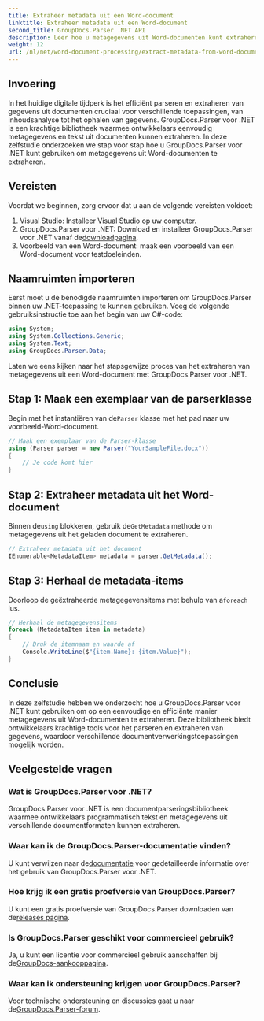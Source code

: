 ```yaml
---
title: Extraheer metadata uit een Word-document
linktitle: Extraheer metadata uit een Word-document
second_title: GroupDocs.Parser .NET API
description: Leer hoe u metagegevens uit Word-documenten kunt extraheren met GroupDocs.Parser voor .NET. Eenvoudige stappen om documentinformatie te parseren en op te halen.
weight: 12
url: /nl/net/word-document-processing/extract-metadata-from-word-document/
---
```

## Invoering
In het huidige digitale tijdperk is het efficiënt parseren en extraheren van gegevens uit documenten cruciaal voor verschillende toepassingen, van inhoudsanalyse tot het ophalen van gegevens. GroupDocs.Parser voor .NET is een krachtige bibliotheek waarmee ontwikkelaars eenvoudig metagegevens en tekst uit documenten kunnen extraheren. In deze zelfstudie onderzoeken we stap voor stap hoe u GroupDocs.Parser voor .NET kunt gebruiken om metagegevens uit Word-documenten te extraheren.
## Vereisten
Voordat we beginnen, zorg ervoor dat u aan de volgende vereisten voldoet:
1. Visual Studio: Installeer Visual Studio op uw computer.
2.  GroupDocs.Parser voor .NET: Download en installeer GroupDocs.Parser voor .NET vanaf de[downloadpagina](https://releases.groupdocs.com/parser/net/).
3. Voorbeeld van een Word-document: maak een voorbeeld van een Word-document voor testdoeleinden.
## Naamruimten importeren
Eerst moet u de benodigde naamruimten importeren om GroupDocs.Parser binnen uw .NET-toepassing te kunnen gebruiken. Voeg de volgende gebruiksinstructie toe aan het begin van uw C#-code:
```csharp
using System;
using System.Collections.Generic;
using System.Text;
using GroupDocs.Parser.Data;
```
Laten we eens kijken naar het stapsgewijze proces van het extraheren van metagegevens uit een Word-document met GroupDocs.Parser voor .NET.
## Stap 1: Maak een exemplaar van de parserklasse
 Begin met het instantiëren van de`Parser` klasse met het pad naar uw voorbeeld-Word-document.
```csharp
// Maak een exemplaar van de Parser-klasse
using (Parser parser = new Parser("YourSampleFile.docx"))
{
    // Je code komt hier
}
```
## Stap 2: Extraheer metadata uit het Word-document
 Binnen de`using` blokkeren, gebruik de`GetMetadata` methode om metagegevens uit het geladen document te extraheren.
```csharp
// Extraheer metadata uit het document
IEnumerable<MetadataItem> metadata = parser.GetMetadata();
```
## Stap 3: Herhaal de metadata-items
 Doorloop de geëxtraheerde metagegevensitems met behulp van a`foreach` lus.
```csharp
// Herhaal de metagegevensitems
foreach (MetadataItem item in metadata)
{
    // Druk de itemnaam en waarde af
    Console.WriteLine($"{item.Name}: {item.Value}");
}
```
## Conclusie
In deze zelfstudie hebben we onderzocht hoe u GroupDocs.Parser voor .NET kunt gebruiken om op een eenvoudige en efficiënte manier metagegevens uit Word-documenten te extraheren. Deze bibliotheek biedt ontwikkelaars krachtige tools voor het parseren en extraheren van gegevens, waardoor verschillende documentverwerkingstoepassingen mogelijk worden.

## Veelgestelde vragen
### Wat is GroupDocs.Parser voor .NET?
GroupDocs.Parser voor .NET is een documentparseringsbibliotheek waarmee ontwikkelaars programmatisch tekst en metagegevens uit verschillende documentformaten kunnen extraheren.
### Waar kan ik de GroupDocs.Parser-documentatie vinden?
 U kunt verwijzen naar de[documentatie](https://tutorials.groupdocs.com/parser/net/) voor gedetailleerde informatie over het gebruik van GroupDocs.Parser voor .NET.
### Hoe krijg ik een gratis proefversie van GroupDocs.Parser?
 U kunt een gratis proefversie van GroupDocs.Parser downloaden van de[releases pagina](https://releases.groupdocs.com/).
### Is GroupDocs.Parser geschikt voor commercieel gebruik?
 Ja, u kunt een licentie voor commercieel gebruik aanschaffen bij de[GroupDocs-aankooppagina](https://purchase.groupdocs.com/buy).
### Waar kan ik ondersteuning krijgen voor GroupDocs.Parser?
 Voor technische ondersteuning en discussies gaat u naar de[GroupDocs.Parser-forum](https://forum.groupdocs.com/c/parser/17).